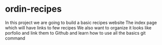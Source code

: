 # ordin-recipes
In this project we are going to build a basic recipes website
The index page which will have links to few recipes
We also want to organize it looks like porfolio and link them to Github and learn how to use all the basics git command
